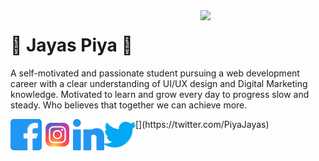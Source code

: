 <img align='right' src='https://github.com/zayazzp/zayazzp/blob/master/assets/markdown/github.gif' width='200"'>

# :pizza: Jayas Piya :pizza:

A self-motivated and passionate student pursuing a web development career with a clear understanding of UI/UX design and Digital Marketing knowledge. Motivated to learn and grow every day to progress slow and steady. Who believes that together we can achieve more.

<img align='left' src='./assets/icons/facebook.svg' width='50"'>
<img align='left' src='./assets/icons/instagram.svg' width='50"'>
<img align='left' src='./assets/icons/linkedin.svg' width='50"'>
[<img align='left' src='./assets/icons/twitter.svg' width='50"'>](https://twitter.com/PiyaJayas)
